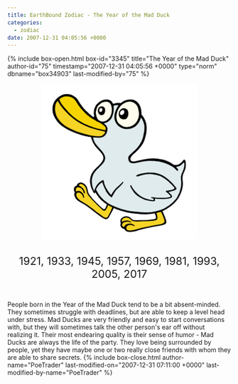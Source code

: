 ```yaml
---
title: EarthBound Zodiac - The Year of the Mad Duck
categories:
  - zodiac
date: 2007-12-31 04:05:56 +0000
---
```

{% include box-open.html box-id="3345" title="The Year of the Mad Duck" author-id="75" timestamp="2007-12-31 04:05:56 +0000" type="norm" dbname="box34903" last-modified-by="75" %}
<center><img src="madducksm.png" title="Illustration by kota12" /><br /><br />

<font size="+2">1921, 1933, 1945, 1957, 1969, 1981, 1993, 2005, 2017</font></center><br />

People born in the Year of the Mad Duck tend to be a bit absent-minded. They sometimes struggle with deadlines, but are able to keep a level head under stress. Mad Ducks are very friendly and easy to start conversations with, but they will sometimes talk the other person's ear off without realizing it. Their most endearing quality is their sense of humor - Mad Ducks are always the life of the party. They love being surrounded by people, yet they have maybe one or two really close friends with whom they are able to share secrets.
{% include box-close.html author-name="PoeTrader" last-modified-on="2007-12-31 07:11:00 +0000" last-modified-by-name="PoeTrader" %}
